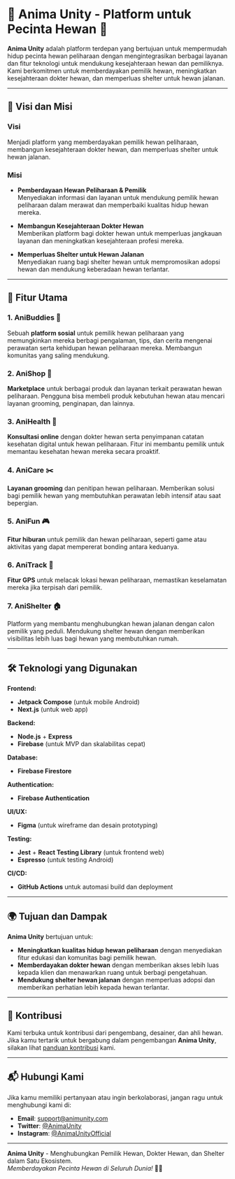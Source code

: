 # 🌟 **Anima Unity** - Platform untuk Pecinta Hewan 🌟

**Anima Unity** adalah platform terdepan yang bertujuan untuk mempermudah hidup pecinta hewan peliharaan dengan mengintegrasikan berbagai layanan dan fitur teknologi untuk mendukung kesejahteraan hewan dan pemiliknya. Kami berkomitmen untuk memberdayakan pemilik hewan, meningkatkan kesejahteraan dokter hewan, dan memperluas shelter untuk hewan jalanan.

---

## 🎯 **Visi dan Misi**

### **Visi**  
Menjadi platform yang memberdayakan pemilik hewan peliharaan, membangun kesejahteraan dokter hewan, dan memperluas shelter untuk hewan jalanan.

### **Misi**
- **Pemberdayaan Hewan Peliharaan & Pemilik**  
  Menyediakan informasi dan layanan untuk mendukung pemilik hewan peliharaan dalam merawat dan memperbaiki kualitas hidup hewan mereka.
  
- **Membangun Kesejahteraan Dokter Hewan**  
  Memberikan platform bagi dokter hewan untuk memperluas jangkauan layanan dan meningkatkan kesejahteraan profesi mereka.

- **Memperluas Shelter untuk Hewan Jalanan**  
  Menyediakan ruang bagi shelter hewan untuk mempromosikan adopsi hewan dan mendukung keberadaan hewan terlantar.

---

## 🚀 **Fitur Utama**

### 1. **AniBuddies** 🐾
   Sebuah **platform sosial** untuk pemilik hewan peliharaan yang memungkinkan mereka berbagi pengalaman, tips, dan cerita mengenai perawatan serta kehidupan hewan peliharaan mereka. Membangun komunitas yang saling mendukung.

### 2. **AniShop** 🛒
   **Marketplace** untuk berbagai produk dan layanan terkait perawatan hewan peliharaan. Pengguna bisa membeli produk kebutuhan hewan atau mencari layanan grooming, penginapan, dan lainnya.

### 3. **AniHealth** 🏥
   **Konsultasi online** dengan dokter hewan serta penyimpanan catatan kesehatan digital untuk hewan peliharaan. Fitur ini membantu pemilik untuk memantau kesehatan hewan mereka secara proaktif.

### 4. **AniCare** ✂️
   **Layanan grooming** dan penitipan hewan peliharaan. Memberikan solusi bagi pemilik hewan yang membutuhkan perawatan lebih intensif atau saat bepergian.

### 5. **AniFun** 🎮
   **Fitur hiburan** untuk pemilik dan hewan peliharaan, seperti game atau aktivitas yang dapat mempererat bonding antara keduanya.

### 6. **AniTrack** 📍
   **Fitur GPS** untuk melacak lokasi hewan peliharaan, memastikan keselamatan mereka jika terpisah dari pemilik.

### 7. **AniShelter** 🏠
   Platform yang membantu menghubungkan hewan jalanan dengan calon pemilik yang peduli. Mendukung shelter hewan dengan memberikan visibilitas lebih luas bagi hewan yang membutuhkan rumah.

---

## 🛠️ **Teknologi yang Digunakan**

**Frontend:**
- **Jetpack Compose** (untuk mobile Android)
- **Next.js** (untuk web app)

**Backend:**
- **Node.js** + **Express**
- **Firebase** (untuk MVP dan skalabilitas cepat)

**Database:**
- **Firebase Firestore**

**Authentication:**
- **Firebase Authentication**

**UI/UX:**
- **Figma** (untuk wireframe dan desain prototyping)

**Testing:**
- **Jest** + **React Testing Library** (untuk frontend web)
- **Espresso** (untuk testing Android)

**CI/CD:**
- **GitHub Actions** untuk automasi build dan deployment

---

## 🌍 **Tujuan dan Dampak**

**Anima Unity** bertujuan untuk:
- **Meningkatkan kualitas hidup hewan peliharaan** dengan menyediakan fitur edukasi dan komunitas bagi pemilik hewan.
- **Memberdayakan dokter hewan** dengan memberikan akses lebih luas kepada klien dan menawarkan ruang untuk berbagi pengetahuan.
- **Mendukung shelter hewan jalanan** dengan memperluas adopsi dan memberikan perhatian lebih kepada hewan terlantar.

---

## 👥 **Kontribusi**

Kami terbuka untuk kontribusi dari pengembang, desainer, dan ahli hewan. Jika kamu tertarik untuk bergabung dalam pengembangan **Anima Unity**, silakan lihat [panduan kontribusi](CONTRIBUTING.md) kami.

---

## 📬 **Hubungi Kami**

Jika kamu memiliki pertanyaan atau ingin berkolaborasi, jangan ragu untuk menghubungi kami di:

- **Email**: [support@animunity.com](mailto:support@animunity.com)
- **Twitter**: [@AnimaUnity](https://twitter.com/AnimaUnity)
- **Instagram**: [@AnimaUnityOfficial](https://instagram.com/AnimaUnityOfficial)

---

**Anima Unity** - Menghubungkan Pemilik Hewan, Dokter Hewan, dan Shelter dalam Satu Ekosistem.  
_Memberdayakan Pecinta Hewan di Seluruh Dunia!_ 🐶🐱
